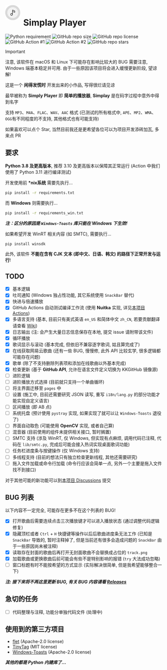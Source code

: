 <img width="48" height="48" align="left" style="float: left; margin: 0 10px 0 0;" alt="Simplay Player Logo" src="https://github.com/WhatDamon/Simplay-Player/blob/main/asset/simplay.png">  

# Simplay Player

![Python requirement](https://img.shields.io/badge/python-≥3.8-brightgreen?logo=python)
![GitHub repo size](https://img.shields.io/github/repo-size/WhatDamon/Simplay-Player)
![GitHub repo license](https://img.shields.io/github/license/WhatDamon/Simplay-Player)
![GitHub Action #1](https://github.com/WhatDamon/Simplay-Player/actions/workflows/build.yml/badge.svg)
![GitHub Action #2](https://github.com/WhatDamon/Simplay-Player/actions/workflows/buildwin.yml/badge.svg)
![GitHub repo stars](https://img.shields.io/github/stars/WhatDamon/Simplay-Player)

> [!IMPORTANT]  
> 注意, 该软件在 macOS 和 Linux 下可能存在影响比较大的 BUG 需要注意, Windows 端基本稳定并可用. 由于一些原因该项目将会进入缓慢更新阶段, 望谅解!

这是一个 __闲得发慌时__ 开发出来的小作品, 写得很烂请见谅

最早被称为 __Simply Player__ 即 __简单的播放器__, __Simplay__ 是在码字过程中意外中得到名字

支持 `MP3`、`M4A`、`FLAC`、`WAV`、`AAC` 格式 (已测试的所有格式中, `APE`、`MP2`、`WMA`、`OGG`有不同程度的不支持, 其他格式也有可能支持)

如果喜欢可以点个 Star, 当然目前我还是更希望各位可以为项目开发添砖加瓦, 多来点 PR

## 要求

__Python 3.8 及更高版本__, 推荐 3.10 及更高版本以保障其正常运行 (Action 中我们使用了 Python 3.11 进行编译测试)

开发使用前 __*nix系统__ 需要先执行...

~~~Bash
pip install -r requirements.txt
~~~

而 __Windows__ 则需要执行...

~~~Bash
pip install -r requirements_win.txt
~~~

___注：区分的原因是 `Windows-Toasts` 库只能在 Windows 下生效!___

如果希望开发 WinRT 相关内容 (如 SMTC), 需要执行...

~~~Bash
pip install winsdk
~~~

此外, 该软件 __不能在含有 CJK 文本 (即中文、日语、韩文) 的路径下正常开发与运行__!

## TODO

- [x] 基本逻辑
- [x] 吐司通知 (Windows 独占性功能, 其它系统使用 `SnackBar` 替代)
- [x] 快进与倍速播放
- [x] GitHub Actions 自动测试编译工作流 (使用 __Nuitka__ 实现, 详见[本项目 Actions](https://github.com/WhatDamon/Simplay-Player/actions))
- [x] 多语言支持 (基本, 目前只有美式英语 `en_US` 和简体中文 `zh_CN`, 若要贡献翻译请查看 [Wiki](https://github.com/WhatDamon/Simplay-Player/wiki/%E8%BD%AF%E4%BB%B6%E7%BF%BB%E8%AF%91))
- [x] 日志输出 (注: 会产生大量日志信息保存在本地, 提交 issue 请附带该文件)
- [x] 循环播放
- [x] 歌词显示与滚动 (基本完成, 但依旧不兼容逐字歌词, 姑且算完成了)
- [x] 在线获取网易云歌曲 (还有一些 BUG, 慢慢修, 此外 API 比较玄学, 很多逻辑都可能存在问题)
- [x] 歌单 (除了不支持删除列表项和添加在线歌曲以外基本完成)
- [x] 检查更新 (基于 __GitHub API__, 允许在语言文件定义切换为 KKGitHub 镜像源)
- [ ] 进阶逻辑
- [ ] 进阶播放方式选择 (目前就只支持一个单曲循环)
- [ ] 将主界面迁移至 `pages` 中
- [ ] 设置 (施工中, 目前还需要研究 JSON 读写, 重写 `i18n/lang.py` 的部分功能才能实现自定义语言)
- [ ] 区间播放 (即 AB 点)
- [ ] 系统托盘 (预计使用 `pystray` 实现, 如果实现了就可以让 `Windows-Toasts` 退役了)
- [ ] 界面自动取色 (可能使用 __OpenCV__ 实现, 或者自己算)
- [ ] 混音器 (目前使用的组件未提供相关接口, 暂时搁置)
- [ ] SMTC 支持 (涉及 WinRT, 仅 Windows, 但实现有点麻烦, 调用代码已注释, 代码在 `lib/smtc.py`, 完成后可能会接入热词实现桌面歌词功能)
- [ ] 任务栏进度条与按键操作 (仅 Windows 支持)
- [ ] 多线程支持 (目前的想法只有独立检查更新线程, 其他还需要研究)
- [ ] 拖入文件加载或命令行加载 (命令行应该会简单一点, 另外一个主要是拖入文件找不到接口)

对于其他可能的新功能可以到[本项目 Discussions](https://github.com/WhatDamon/Simplay-Player/discussions) 提交

## BUG 列表

以下内容不一定完全, 可能存在更多不在这个列表的 BUG!

- [x] 打开歌曲后需要连续点击三次播放键才可以进入播放状态 (通过调整代码逻辑修复)
- [x] 隐藏顶栏或者 `Ctrl` + `H` 快捷键等操作以后后歌曲进度条无法工作 (已知是 `SnackBar` 导致的, 暂时注释掉了, 但是当前还有很多会造成问题的 `SnackBar` 由于一些原因尚未被注释)
- [x] 读取存在封面的歌曲后再打开无封面歌曲不会替换成占位的 `track.png`
- [x] 加载歌曲或更换歌曲后前可能会有些不是特别影响的报错 (`try` 大法成功忽略)
- [ ] 窗口标题有时不能按希望的方式显示 (实际解决很简单, 但是我希望能够整合一下)

___注: 接下来将不再这里更新 BUG, 有关 BUG 内容请看 [Releases](https://github.com/WhatDamon/Simplay-Player/releases)___

## 急切的任务

- [ ] 代码整理与注释, 功能分单独代码文件 (处理中)

## 使用到的第三方项目

- [flet](https://github.com/flet-dev/flet) (Apache-2.0 license)
- [TinyTag](https://github.com/devsnd/tinytag) (MIT license)
- [Windows-Toasts](https://github.com/DatGuy1/Windows-Toasts) (Apache-2.0 license)

___其他的都是 Python 内建库了...___